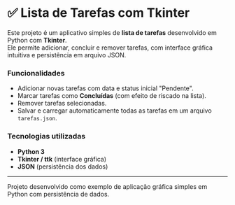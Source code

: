 # ✅ Lista de Tarefas com Tkinter

Este projeto é um aplicativo simples de **lista de tarefas** desenvolvido em Python com **Tkinter**.  
Ele permite adicionar, concluir e remover tarefas, com interface gráfica intuitiva e persistência em arquivo JSON.

### Funcionalidades
- Adicionar novas tarefas com data e status inicial "Pendente".
- Marcar tarefas como **Concluídas** (com efeito de riscado na lista).
- Remover tarefas selecionadas.
- Salvar e carregar automaticamente todas as tarefas em um arquivo `tarefas.json`.

### Tecnologias utilizadas
- **Python 3**
- **Tkinter / ttk** (interface gráfica)
- **JSON** (persistência dos dados)

---

Projeto desenvolvido como exemplo de aplicação gráfica simples em Python com persistência de dados.
